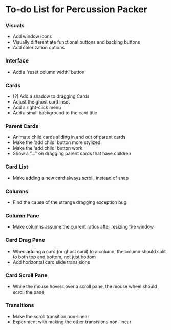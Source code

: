 # To-do List for Percussion Packer

### Visuals
* Add window icons
* Visually differentiate functional buttons and backing buttons
* Add colorization options

### Interface
* Add a 'reset column width' button

### Cards
* [?] Add a shadow to dragging Cards
* Adjust the ghost card inset
* Add a right-click menu
* Add a small background to the card title

### Parent Cards
* Animate child cards sliding in and out of parent cards
* Make the 'add child' button more stylized
* Make the 'add child' button work
* Show a "..." on dragging parent cards that have children

### Card List
* Make adding a new card always scroll, instead of snap

### Columns
* Find the cause of the strange dragging exception bug

### Column Pane
* Make columns assume the current ratios after resizing the window

### Card Drag Pane
* When adding a card (or ghost card) to a column, the column should split to both top and bottom, not just bottom
* Add horizontal card slide transisions

### Card Scroll Pane
* While the mouse hovers over a scroll pane, the mouse wheel should scroll the pane

### Transitions
* Make the scroll transition non-linear
* Experiment with making the other transisions non-linear
